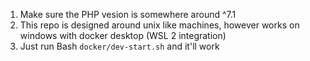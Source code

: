1. Make sure the PHP vesion is somewhere around ^7.1
2. This repo is designed around unix like machines, however works on windows with docker desktop (WSL 2 integration)
3. Just run Bash `docker/dev-start.sh` and it'll work